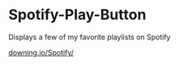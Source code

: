 # Spotify-Play-Button
Displays a few of my favorite playlists on Spotify

[downing.io/Spotify/](downing.io/Spotify/)
